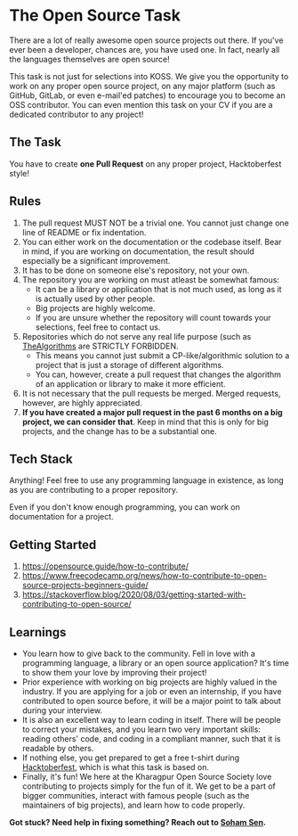 # The Open Source Task

There are a lot of really awesome open source projects out there. If you've ever been a developer, chances are, you have used one. In fact, nearly all the languages themselves are open source!

This task is not just for selections into KOSS. We give you the opportunity to work on any proper open source project, on any major platform (such as GitHub, GitLab, or even e-mail'ed patches) to encourage you to become an OSS contributor. You can even mention this task on your CV if you are a dedicated contributor to any project!

## The Task

You have to create **one Pull Request** on any proper project, Hacktoberfest style!

## Rules

1. The pull request MUST NOT be a trivial one. You cannot just change one line of README or fix indentation.
2. You can either work on the documentation or the codebase itself. Bear in mind, if you are working on documentation, the result should especially be a significant improvement.
3. It has to be done on someone else's repository, not your own.
4. The repository you are working on must atleast be somewhat famous:
   - It can be a library or application that is not much used, as long as it is actually used by other people.
   - Big projects are highly welcome.
   - If you are unsure whether the repository will count towards your selections, feel free to contact us.
5. Repositories which do not serve any real life purpose (such as [TheAlgorithms](https://github.com/TheAlgorithms) are STRICTLY FORBIDDEN.
   - This means you cannot just submit a CP-like/algorithmic solution to a project that is just a storage of different algorithms.
   - You can, however, create a pull request that changes the algorithm of an application or library to make it more efficient.
6. It is not necessary that the pull requests be merged. Merged requests, however, are highly appreciated.
7. **If you have created a major pull request in the past 6 months on a big project, we can consider that**. Keep in mind that this is only for big projects, and the change has to be a substantial one.

## Tech Stack

Anything! Feel free to use any programming language in existence, as long as you are contributing to a proper repository.

Even if you don't know enough programming, you can work on documentation for a project.

## Getting Started

1. https://opensource.guide/how-to-contribute/
2. https://www.freecodecamp.org/news/how-to-contribute-to-open-source-projects-beginners-guide/
3. https://stackoverflow.blog/2020/08/03/getting-started-with-contributing-to-open-source/

## Learnings

- You learn how to give back to the community. Fell in love with a programming language, a library or an open source application? It's time to show them your love by improving their project!
- Prior experience with working on big projects are highly valued in the industry. If you are applying for a job or even an internship, if you have contributed to open source before, it will be a major point to talk about during your interview.
- It is also an excellent way to learn coding in itself. There will be people to correct your mistakes, and you learn two very important skills: reading others' code, and coding in a compliant manner, such that it is readable by others.
- If nothing else, you get prepared to get a free t-shirt during [Hacktoberfest](https://hacktoberfest.com/), which is what this task is based on.
- Finally, it's fun! We here at the Kharagpur Open Source Society love contributing to projects simply for the fun of it. We get to be a part of bigger communities, interact with famous people (such as the maintainers of big projects), and learn how to code properly.


**Got stuck? Need help in fixing something? Reach out to [Soham Sen](mailto:contact@sohamsen.me).**
